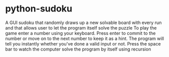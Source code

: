 # python-sudoku

A GUI sudoku that randomly draws up a new solvable board with every run and that allows user to let the program itself solve the puzzle
To play the game enter a number using your keyboard. Press enter to commit to the number or move on to the next number to keep it as a hint.
The program will tell you instantly whether you've done a valid input or not.
Press the space bar to watch the computer solve the program by itself using recursion
